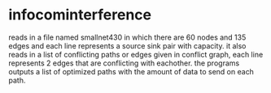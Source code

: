 # infocominterference
reads in a file named smallnet430 in which there are 60 nodes and 135 edges and 
each line represents a source sink pair with capacity.
it also reads in a list of conflicting paths or edges given in conflict graph, each line represents 
2 edges that are conflicting with eachother.
the programs outputs a list of optimized paths with the amount of data to send on each path.
